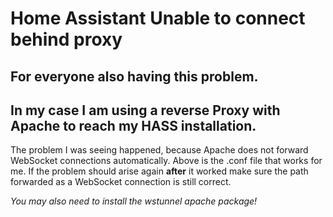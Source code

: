 # Home Assistant Unable to connect behind proxy
## For everyone also having this problem.

## In my case I am using a reverse Proxy with Apache to reach my HASS installation.
The problem I was seeing happened, because Apache does not forward WebSocket connections automatically.
Above is the .conf file that works for me.
If the problem should arise again **after** it worked make sure the path forwarded as a WebSocket connection is still correct.

*You may also need to install the wstunnel apache package!*
